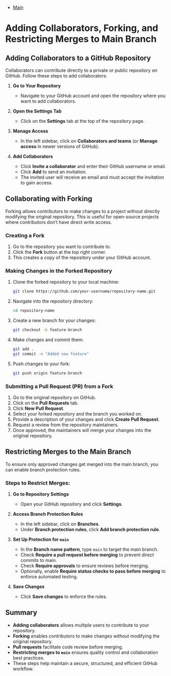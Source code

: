 - [Main](./README.md)
# Adding Collaborators, Forking, and Restricting Merges to Main Branch

## Adding Collaborators to a GitHub Repository
Collaborators can contribute directly to a private or public repository on GitHub. Follow these steps to add collaborators:

1. **Go to Your Repository**
   - Navigate to your GitHub account and open the repository where you want to add collaborators.

2. **Open the Settings Tab**
   - Click on the **Settings** tab at the top of the repository page.

3. **Manage Access**
   - In the left sidebar, click on **Collaborators and teams** (or **Manage access** in newer versions of GitHub).
   
4. **Add Collaborators**
   - Click **Invite a collaborator** and enter their GitHub username or email.
   - Click **Add** to send an invitation.
   - The invited user will receive an email and must accept the invitation to gain access.

## Collaborating with Forking
Forking allows contributors to make changes to a project without directly modifying the original repository. This is useful for open-source projects where contributors don’t have direct write access.

### Creating a Fork
1. Go to the repository you want to contribute to.
2. Click the **Fork** button at the top right corner.
3. This creates a copy of the repository under your GitHub account.

### Making Changes in the Forked Repository
1. Clone the forked repository to your local machine:
   ```sh
   git clone https://github.com/your-username/repository-name.git
   ```
2. Navigate into the repository directory:
   ```sh
   cd repository-name
   ```
3. Create a new branch for your changes:
   ```sh
   git checkout -b feature-branch
   ```
4. Make changes and commit them:
   ```sh
   git add .
   git commit -m "Added new feature"
   ```
5. Push changes to your fork:
   ```sh
   git push origin feature-branch
   ```

### Submitting a Pull Request (PR) from a Fork
1. Go to the original repository on GitHub.
2. Click on the **Pull Requests** tab.
3. Click **New Pull Request**.
4. Select your forked repository and the branch you worked on.
5. Provide a description of your changes and click **Create Pull Request**.
6. Request a review from the repository maintainers.
7. Once approved, the maintainers will merge your changes into the original repository.

## Restricting Merges to the Main Branch
To ensure only approved changes get merged into the main branch, you can enable branch protection rules.

### Steps to Restrict Merges:
1. **Go to Repository Settings**
   - Open your GitHub repository and click **Settings**.
   
2. **Access Branch Protection Rules**
   - In the left sidebar, click on **Branches**.
   - Under **Branch protection rules**, click **Add branch protection rule**.
   
3. **Set Up Protection for `main`**
   - In the **Branch name pattern**, type `main` to target the main branch.
   - Check **Require a pull request before merging** to prevent direct commits to main.
   - Check **Require approvals** to ensure reviews before merging.
   - Optionally, enable **Require status checks to pass before merging** to enforce automated testing.
   
4. **Save Changes**
   - Click **Save changes** to enforce the rules.

## Summary
- **Adding collaborators** allows multiple users to contribute to your repository.
- **Forking** enables contributors to make changes without modifying the original repository.
- **Pull requests** facilitate code review before merging.
- **Restricting merges to `main`** ensures quality control and collaboration best practices.
- These steps help maintain a secure, structured, and efficient GitHub workflow.

